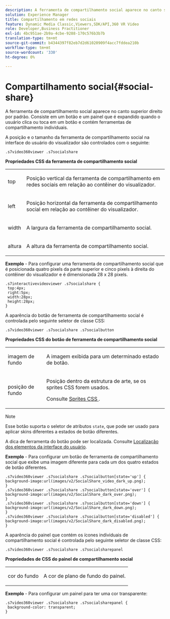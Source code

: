 ```yaml
---
description: A ferramenta de compartilhamento social aparece no canto superior direito por padrão. Consiste em um botão e um painel que é expandido quando o usuário clica ou toca em um botão e contém ferramentas de compartilhamento individuais.
solution: Experience Manager
title: Compartilhamento em redes sociais
feature: Dynamic Media Classic,Viewers,SDK/API,360 VR Video
role: Developer,Business Practitioner
exl-id: 4bc951ae-2b9a-4cbe-9288-170c576b3b7b
translation-type: tm+mt
source-git-commit: b4344397f82eb7d2d61020909f4acc7fddea210b
workflow-type: tm+mt
source-wordcount: '330'
ht-degree: 0%

---
```


# Compartilhamento social{#social-share}

A ferramenta de compartilhamento social aparece no canto superior direito por padrão. Consiste em um botão e um painel que é expandido quando o usuário clica ou toca em um botão e contém ferramentas de compartilhamento individuais.

<!--<a id="section_061E550C1C1D4DB2BD663A898895B38C"></a>-->

A posição e o tamanho da ferramenta de compartilhamento social na interface do usuário do visualizador são controlados com o seguinte:

```
.s7video360viewer .s7socialshare
```

**Propriedades CSS da ferramenta de compartilhamento social**

<table id="table_C48C56E696304C9BAFEE71BA9EA9A174"> 
 <tbody> 
  <tr> 
   <td colname="col1"> <p> <span class="codeph"> top  </span> </p> </td> 
   <td colname="col2"> <p> Posição vertical da ferramenta de compartilhamento em redes sociais em relação ao contêiner do visualizador. </p> </td> 
  </tr> 
  <tr> 
   <td colname="col1"> <p> <span class="codeph"> left  </span> </p> </td> 
   <td colname="col2"> <p> Posição horizontal da ferramenta de compartilhamento social em relação ao contêiner do visualizador. </p> </td> 
  </tr> 
  <tr> 
   <td colname="col1"> <p> <span class="codeph"> width </span> </p> </td> 
   <td colname="col2"> <p> A largura da ferramenta de compartilhamento social. </p> </td> 
  </tr> 
  <tr> 
   <td colname="col1"> <p> <span class="codeph"> altura  </span> </p> </td> 
   <td colname="col2"> <p>A altura da ferramenta de compartilhamento social. </p> </td> 
  </tr> 
 </tbody> 
</table>

**Exemplo**  - Para configurar uma ferramenta de compartilhamento social que é posicionada quatro pixels da parte superior e cinco pixels à direita do contêiner do visualizador e é dimensionada 28 x 28 pixels.

```
.s7interactivevideoviewer .s7socialshare { 
 top:4px; 
 right:5px; 
 width:28px; 
 height:28px; 
}
```

A aparência do botão de ferramenta de compartilhamento social é controlada pelo seguinte seletor de classe CSS:

```
.s7video360viewer .s7socialshare .s7socialbutton
```

**Propriedades CSS do botão de ferramenta de compartilhamento social**

<table id="table_A18B6978EC304C378F5FE92DD44D138D"> 
 <tbody> 
  <tr> 
   <td colname="col1"> <p> <span class="codeph"> imagem de fundo  </span> </p> </td> 
   <td colname="col2"> <p> A imagem exibida para um determinado estado de botão. </p> </td> 
  </tr> 
  <tr> 
   <td colname="col1"> <p> <span class="codeph"> posição de fundo  </span> </p> </td> 
   <td colname="col2"> <p> Posição dentro da estrutura de arte, se os sprites CSS forem usados. </p> <p>Consulte <a href="../../../c-html5-aem-asset-viewers/c-html5-aem-video360/c-html5-aem-video360-customizingviewer/c-html5-aem-video360-customizingviewer.md#section-9b6d8d601cb441d08214dada7bb4eddc" format="dita" scope="local"> Sprites CSS </a>. </p> </td> 
  </tr> 
 </tbody> 
</table>

>[!NOTE]
>
>Esse botão suporta o seletor de atributos `state`, que pode ser usado para aplicar skins diferentes a estados de botão diferentes.

A dica de ferramenta do botão pode ser localizada. Consulte [Localização dos elementos da interface do usuário](../../../c-html5-aem-asset-viewers/c-html5-aem-video360/c-html5-aem-video360-localization.md#concept-16262b8096474d6c9c018c3e99110dd1).

**Exemplo**  - Para configurar um botão de ferramenta de compartilhamento social que exibe uma imagem diferente para cada um dos quatro estados de botão diferentes.

```
.s7video360viewer .s7socialshare .s7socialbutton[state='up'] { 
background-image:url(images/v2/SocialShare_video_dark_up.png); 
} 
.s7video360viewer .s7socialshare .s7socialbutton[state='over'] { 
background-image:url(images/v2/SocialShare_dark_over.png); 
} 
.s7video360viewer .s7socialshare .s7socialbutton[state='down'] { 
background-image:url(images/v2/SocialShare_dark_down.png); 
} 
.s7video360viewer .s7socialshare .s7socialbutton[state='disabled'] { 
background-image:url(images/v2/SocialShare_dark_disabled.png); 
}
```

A aparência do painel que contém os ícones individuais de compartilhamento social é controlada pelo seguinte seletor de classe CSS:

```
.s7video360viewer .s7socialshare .s7socialsharepanel
```

**Propriedades de CSS do painel de compartilhamento social**

<table id="table_86E777A5851F47D6A49D966E24A9A6CD"> 
 <tbody> 
  <tr> 
   <td colname="col1"> <p> <span class="codeph"> cor do fundo  </span> </p> </td> 
   <td colname="col2"> <p>A cor de plano de fundo do painel. </p> </td> 
  </tr> 
 </tbody> 
</table>

**Exemplo**  - Para configurar um painel para ter uma cor transparente:

```
.s7video360viewer .s7socialshare .s7socialsharepanel { 
 background-color: transparent; 
}
```
